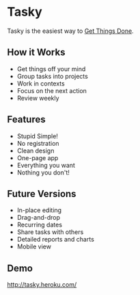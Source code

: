 # Tasky

Tasky is the easiest way to [Get Things Done](http://en.wikipedia.org/wiki/Getting_Things_Done).

## How it Works

* Get things off your mind
* Group tasks into projects
* Work in contexts
* Focus on the next action
* Review weekly

## Features

* Stupid Simple!
* No registration
* Clean design
* One-page app
* Everything you want
* Nothing you don't!

## Future Versions

* In-place editing
* Drag-and-drop
* Recurring dates
* Share tasks with others
* Detailed reports and charts
* Mobile view

## Demo

http://tasky.heroku.com/